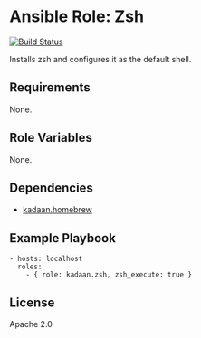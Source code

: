 # Ansible Role: Zsh

[![Build Status](https://travis-ci.com/kadaan/ansible-role-zsh.svg?branch=master)](https://travis-ci.com/kadaan/ansible-role-zsh)

Installs zsh and configures it as the default shell.

## Requirements

None.

## Role Variables

None.

## Dependencies

  - [kadaan.homebrew](https://galaxy.ansible.com/kadaan/homebrew/)

## Example Playbook

    - hosts: localhost
      roles:
        - { role: kadaan.zsh, zsh_execute: true }

## License

Apache 2.0
